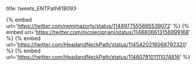 title: tweets_ENTPath618093

{% embed url='https://twitter.com/remimazorts/status/1148977555665539072' %}
{% embed url='https://twitter.com/nicolecipriani/status/1148806613156999168' %}
{% embed url='https://twitter.com/HeadandNeckPath/status/1145420216068792320' %}
{% embed url='https://twitter.com/HeadandNeckPath/status/1146078101111074816' %}
